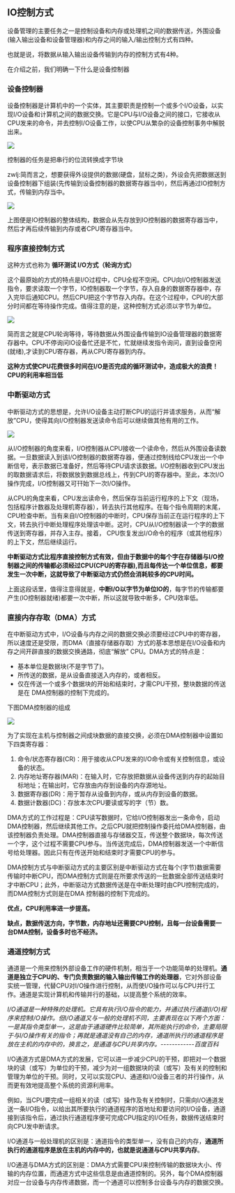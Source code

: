 ## IO控制方式
设备管理的主要任务之一是控制设备和内存或处理机之间的数据传送，外围设备(输入输出设备和设备管理器)和内存之间的输入/输出控制方式有四种。

也就是说，将数据从输入输出设备传输到内存的控制方式有4种。

在介绍之前，我们明确一下什么是设备控制器
### 设备控制器
设备控制器是计算机中的一个实体，其主要职责是控制一个或多个I/O设备，以实现I/O设备和计算机之间的数据交换。它是CPU与I/O设备之间的接口，它接收从CPU发来的命令，并去控制I/O设备工作，以使CPU从繁杂的设备控制事务中解脱出来。

![](image/io.png)

控制器的任务是把串行的位流转换成字节块

zwlj:简而言之，想要获得外设提供的数据(硬盘，鼠标之类)，外设会先把数据送到设备控制器下组装(先传输到设备控制器的数据寄存器当中)，然后再通过IO控制方式，传输到内存当中。

![](image/io4.jpg)

上图便是IO控制器的整体结构，数据会从先存放到IO控制器的数据寄存器当中，然后才再后续传输到内存或者CPU寄存器当中。


### 程序直接控制方式
这种方式也称为 **循环测试 I/O方式（轮询方式）**

这个最原始的方式的特点是I/O过程中，CPU全程不空闲。CPU向I/O控制器发送指令，要求读取一个字节，IO控制器取一个字节，存入自身的数据寄存器中，存入完毕后通知CPU。然后CPU把这个字节存入内存。在这个过程中，CPU的大部分时间都在等待操作完成。值得注意的是，这种控制方式必须以字节为单位。

![](image/io6.png)

简而言之就是CPU轮询等待，等待数据从外围设备传输到IO设备管理器的数据寄存器中。CPU不停询问IO设备忙还是不忙，忙就继续发指令询问，直到设备空闲(就绪),才读到CPU寄存器，再从CPU寄存器到内存。

**这种方式使CPU花费很多时间在I/O是否完成的循环测试中，造成极大的浪费！CPU的利用率相当低**

### 中断驱动方式
中断驱动方式的思想是，允许I/O设备主动打断CPU的运行并请求服务，从而“解放”CPU，使得其向I/O控制器发送读命令后可以继续做其他有用的工作。

![](image/io7.png)

从I/O控制器的角度来看，I/O控制器从CPU接收一个读命令，然后从外围设备读数据。一旦数据读入到该I/O控制器的数据寄存器，便通过控制线给CPU发出一个中断信号，表示数据已准备好，然后等待CPU请求该数据。I/O控制器收到CPU发出的取数据请求后，将数据放到数据总线上，传到CPU的寄存器中。至此，本次I/O操作完成，I/O控制器又可幵始下一次I/O操作。

从CPU的角度来看，CPU发出读命令，然后保存当前运行程序的上下文（现场，包括程序计数器及处理机寄存器），转去执行其他程序。在每个指令周期的末尾，CPU检查中断。当有来自I/O控制器的中断时，CPU保存当前正在运行程序的上下文，转去执行中断处理程序处理该中断。这时，CPU从I/O控制器读一个字的数据传送到寄存器，并存入主存。接着， CPU恢复发出I/O命令的程序（或其他程序）的上下文，然后继续运行。

**中断驱动方式比程序直接控制方式有效，但由于数据中的每个字在存储器与I/O控制器之间的传输都必须经过CPU(CPU的寄存器),而且每传达一个单位信息，都要发生一次中断，这就导致了中断驱动方式仍然会消耗较多的CPU时间。**

上面这段话里，值得注意得就是，**中断I/O以字节为单位IO的**，每字节的传输都要产生(IO控制器就绪)都要一次中断，所以这就导致中断多，CPU效率低。

### 直接内存存取（DMA）方式
在中断驱动方式中，I/O设备与内存之间的数据交换必须要经过CPU中的寄存器，所以速度还是受限，而DMA（直接存储器存取）方式的基本思想是在I/O设备和内存之间开辟直接的数据交换通路，彻底“解放” CPU。DMA方式的特点是：
 - 基本单位是数据块(不是字节了)。
 - 所传送的数据，是从设备直接送入内存的，或者相反。
 - 仅在传送一个或多个数据块的开始和结束时，才需CPU干预，整块数据的传送是在 DMA控制器的控制下完成的。

下图DMA控制器的组成

![](image/io8.jpg)

为了实现在主机与控制器之间成块数据的直接交换，必须在DMA控制器中设置如下四类寄存器：

1. 命令/状态寄存器(CR)：用于接收从CPU发来的I/O命令或有关控制信息，或设备的状态。
2. 内存地址寄存器(MAR)：在输入时，它存放把数据从设备传送到内存的起始目标地址；在输出时，它存放由内存到设备的内存源地址。
3. 数据寄存器(DR)：用于暂存从设备到内存，或从内存到设备的数据。
4. 数据计数器(DC)：存放本次CPU要读或写的字（节）数。

DMA方式的工作过程是：CPU读写数据时，它给I/O控制器发出一条命令，启动DMA控制器，然后继续其他工作。之后CPU就把控制操作委托给DMA控制器，由该控制器负责处理。DMA控制器直接与存储器交互，传送整个数据块，每次传送一个字，这个过程不需要CPU参与。当传送完成后，DMA控制器发送一个中断信号给处理器。因此只有在传送开始和结束时才需要CPU的参与。

DMA控制方式与中断驱动方式的主要区别是中断驱动方式在每个(字节)数据需要传输时中断CPU，而DMA控制方式则是在所要求传送的一批数据全部传送结束时才中断CPU；此外，中断驱动方式数据传送是在中断处理时由CPU控制完成的，而DMA控制方式则是在DMA 控制器的控制下完成的。

**优点，CPU利用率进一步提高。**

**缺点，数据传送方向，字节数，内存地址还需要CPU控制，且每一台设备需要一台DMA控制，设备多时也不经济。**

### 通道控制方式
通道是一个用来控制外部设备工作的硬件机制，相当于一个功能简单的处理机。**通道是独立于CPU的、专门负责数据的输入输出传输工作的处理器**，它对外部设备实统一管理，代替CPU对I/O操作进行控制，从而使I/O操作可以与CPU并行工作。通道是实现计算机和传输并行的基础，以提高整个系统的效率。

*I/O通道是一种特殊的处理机。它具有执行I/O指令的能力，并通过执行通道(I/O)程序来控制I/O操作。但I/O通道又与一般的处理机不同，主要表现在以下两个方面：一是其指令类型单一，这是由于通道硬件比较简单，其所能执行的命令，主要局限于与I/O操作有关的指令；再就是通道没有自己的内存，通道所执行的通道程序是放在主机的内存中的，换言之，是通道与CPU共享内存。------------百度百科*

I/O通道方式是DMA方式的发展，它可以进一步减少CPU的干预，即把对一个数据块的读（或写）为单位的干预，减少为对一组数据块的读（或写）及有关的控制和管理为单位的干预。同时，又可以实现CPU、通道和I/O设备三者的并行操作，从而更有效地提高整个系统的资源利用率。

例如，当CPU要完成一组相关的读（或写）操作及有关控制时，只需向I/O通道发送一条I/O指令，以给出其所要执行的通道程序的首地址和要访问的I/O设备，通道接到该指令后，通过执行通道程序便可完成CPU指定的I/O任务，数据传送结束时向CPU发中断请求。

I/O通道与一般处理机的区别是：通道指令的类型单一，没有自己的内存，**通道所执行的通道程序是放在主机的内存中的，也就是说通道与CPU共享内存**。

I/O通道与DMA方式的区别是：DMA方式需要CPU来控制传输的数据块大小、传输的内存位置，而通道方式中这些信息是由通道控制的。另外，每个DMA控制器对应一台设备与内存传递数据，而一个通道可以控制多台设备与内存的数据交换。
